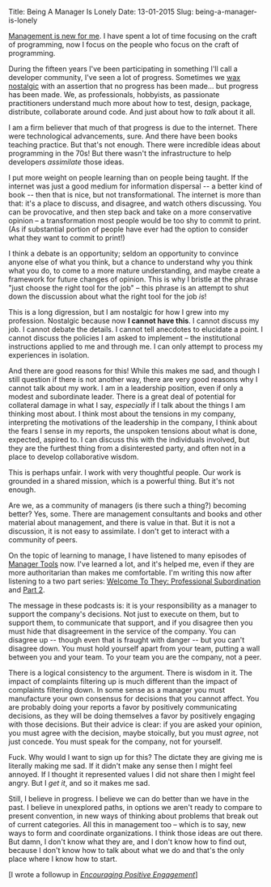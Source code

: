 Title: Being A Manager Is Lonely
Date: 13-01-2015
Slug: being-a-manager-is-lonely

[Management is new for me](http://www.ianbicking.org/blog/2014/09/professional-transitions.html). I have spent a lot of time focusing on the craft of programming, now I focus on the people who focus on the craft of programming.

During the fifteen years I've been participating in something I'll call a developer community, I've seen a lot of progress.  Sometimes we [wax nostalgic](http://vimeo.com/71278954) with an assertion that no progress has been made... but progress has been made.  We, as professionals, hobbyists, as passionate practitioners understand much more about how to test, design, package, distribute, collaborate around code.  And just about how to *talk* about it all.

I am a firm believer that much of that progress is due to the internet.  There were technological advancements, sure.  And there have been books teaching practice.  But that's not enough. There were incredible ideas about programming in the 70s!  But there wasn't the infrastructure to help developers *assimilate* those ideas.

I put more weight on people learning than on people being taught.  If the internet was just a good medium for information dispersal -- a better kind of book -- then that is nice, but not transformational. The internet is more than that: it's a place to discuss, and disagree, and watch others discussing.  You can be provocative, and then step back and take on a more conservative opinion – a transformation most people would be too shy to commit to print.  (As if substantial portion of people have ever had the option to consider what they want to commit to print!)

I think a debate is an opportunity; seldom an opportunity to convince anyone else of what you think, but a chance to understand why you think what you do, to come to a more mature understanding, and maybe create a framework for future changes of opinion.  This is why I bristle at the phrase "just choose the right tool for the job" – this phrase is an attempt to shut down the discussion about what the right tool for the job *is*!

This is a long digression, but I am nostalgic for how I grew into my profession.  Nostalgic because now **I cannot have this**.  I cannot discuss my job.  I cannot debate the details.  I cannot tell anecdotes to elucidate a point.  I cannot discuss the policies I am asked to implement – the institutional instructions applied to me and through me.  I can only attempt to process my experiences in isolation.

And there are good reasons for this!  While this makes me sad, and though I still question if there is not another way, there are very good reasons why I cannot talk about my work.  I am in a leadership position, even if only a modest and subordinate leader.  There is a great deal of potential for collateral damage in what I say, *especially* if I talk about the things I am thinking most about.  I think most about the tensions in my company, interpreting the motivations of the leadership in the company, I think about the fears I sense in my reports, the unspoken tensions about what is done, expected, aspired to.  I can discuss this with the individuals involved, but they are the furthest thing from a disinterested party, and often not in a place to develop collaborative wisdom.

This is perhaps unfair.  I work with very thoughtful people.  Our work is grounded in a shared mission, which is a powerful thing.  But it's not enough.

Are we, as a community of managers (is there such a thing?) becoming better?  Yes, some.  There are management consultants and books and other material about management, and there is value in that. But it is not a discussion, it is not easy to assimilate.  I don't get to interact with a community of peers.

On the topic of learning to manage, I have listened to many episodes of [Manager Tools](http://www.manager-tools.com/) now.  I've learned a lot, and it's helped me, even if they are more authoritarian than makes me comfortable.  I'm writing this now after listening to a two part series: [Welcome To They: Professional Subordination](http://www.manager-tools.com/2014/09/welcome-they-professional-subordination-chapter-2) and [Part 2](http://www.manager-tools.com/2014/09/welcome-they-professional-subordination-chapter-2-part-2).

The message in these podcasts is: it is your responsibility as a manager to support the company's decisions.  Not just to execute on them, but to support them, to communicate that support, and if you disagree then you must hide that disagreement in the service of the company.  You can disagree up -- though even that is fraught with danger -- but you can't disagree down.  You must hold yourself apart from your team, putting a wall between you and your team.  To your team you are the company, not a peer.

There is a logical consistency to the argument.  There is wisdom in it.  The impact of complaints filtering up is much different than the impact of complaints filtering down.  In some sense as a manager you must manufacture your own consensus for decisions that you cannot affect.  You are probably doing your reports a favor by positively communicating decisions, as they will be doing themselves a favor by positively engaging with those decisions.  But their advice is clear: if you are asked your opinion, you must agree with the decision, maybe stoically, but you must *agree*, not just concede.  You must speak for the company, not for yourself.

Fuck.  Why would I want to sign up for this?  The dictate they are giving me is literally making me sad.  If it didn't make any sense then I might feel annoyed.  If I thought it represented values I did not share then I might feel angry.  But I *get it*, and so it makes me sad.

Still, I believe in progress.  I believe we can do better than we have in the past.  I believe in unexplored paths, in options we aren't ready to compare to present convention, in new ways of thinking about problems that break out of current categories.  All this in management too – which is to say, new ways to form and coordinate organizations. I think those ideas are out there.  But damn, I don't know what they are, and I don't know how to find out, because I don't know how to talk about what we do and that's the only place where I know how to start.

[I wrote a followup in [*Encouraging Positive Engagement*](http://www.ianbicking.org/blog/2015/01/encouraging-positive-engagement.html)]
